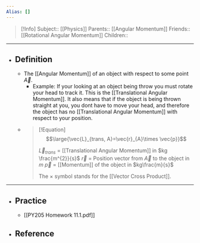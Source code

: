 ```yaml
---
Alias: []
---
```

> [!Info]
> Subject:: [[Physics]]
> Parents:: [[Angular Momentum]]
> Friends:: [[Rotational Angular Momentum]]
> Children:: 
---
- ## Definition
	- The [[Angular Momentum]] of an object with respect to some point $\vec{A}$.
		- Example: If your looking at an object being throw you must rotate your head to track it. This is the [[Translational Angular Momentum]]. It also means that if the object is being thrown straight at you, you dont have to move your head, and therefore the object has no [[Translational Angular Momentum]] with respect to your position.
	- > [!Equation]
	  > $$\large{\vec{L}_{trans, A}=\vec{r}_{A}\times \vec{p}}$$
	  > 
	  > $\vec{L}_{trans}$ = [[Translational Angular Momentum]] in $kg \frac{m^{2}}{s}$
	  > $\vec{r}$ = Position vector from $\vec{A}$ to the object in $m$
	  > $\vec{p}$ = [[Momentum]] of the object in $kg\frac{m}{s}$
	  > 
	  > The $\times$ symbol stands for the [[Vector Cross Product]].
---
- ## Practice
	- [[PY205 Homework 11.1.pdf]]
- ## Reference